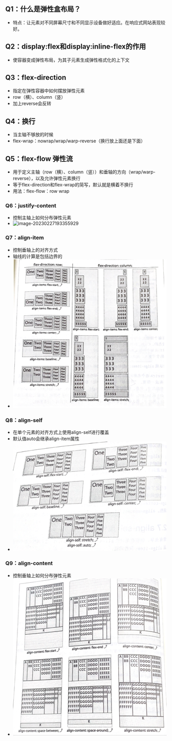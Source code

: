 ## Q1：什么是弹性盒布局？
- 特点：让元素对不同屏幕尺寸和不同显示设备做好适应。在响应式网站表现较好。

## Q2：display:flex和display:inline-flex的作用
- 使容器变成弹性布局，为其子元素生成弹性格式化的上下文

## Q3：flex-direction
- 指定在弹性容器中如何摆放弹性元素
- row（横）、column（竖）
- 加上reverse会反转

## Q4：换行
- 当主轴不够放的时候
- flex-wrap：nowrap/wrap/warp-reverse（换行放上面还是下面）

## Q5：flex-flow 弹性流
- 用于定义主轴（row（横）、column（竖））和垂轴的方向（wrap/warp-reverse），以及允许弹性元素换行
- 等于flex-direction和flex-wrap的简写，默认就是横着不换行
- 用法：flex-flow：row wrap

### Q6：justify-content
- 控制主轴上如何分布弹性元素
- ![image-20230227193355929](/Users/macbookpro/WebstormProjects/web_development_interview_notes/image-20230227193355929.png)

### Q7：align-item
- 控制垂轴上的对齐方式
- 轴线的计算是包括边界的
- ![img.png](img/img.png)

### Q8：align-self
- 在单个元素的对齐方式上使用align-self进行覆盖
- 默认值auto会继承align-item属性
- ![img_2.png](img/img_2.png)

### Q9：align-content
- 控制垂轴上如何分布弹性元素
- ![img_3.png](img/img_3.png)
